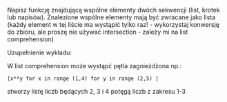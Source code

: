 Napisz funkcję znajdującą wspólne elementy dwóch sekwencji (list, krotek lub napisów). Znalezione wspólne elementy mają być zwracane jako lista (każdy element w tej liście ma wystąpić tylko raz! - wykorzystaj konwersję do zbioru, ale proszę nie używać intersection - zależy mi na list comprehension)

Uzupełnienie wykładu:

W list comprehension może wystąpć pętla zagnieżdżona np.:

```
[x**y for x in range (1,4) for y in range (2,5) ]
```

stworzy listę liczb będących 2, 3 i 4 potęgą  liczb z zakresu 1-3